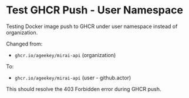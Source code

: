 # Test GHCR Push - User Namespace

Testing Docker image push to GHCR under user namespace instead of organization.

Changed from:
- `ghcr.io/ageekey/mirai-api` (organization)

To:
- `ghcr.io/ageekey/mirai-api` (user - github.actor)

This should resolve the 403 Forbidden error during GHCR push.
